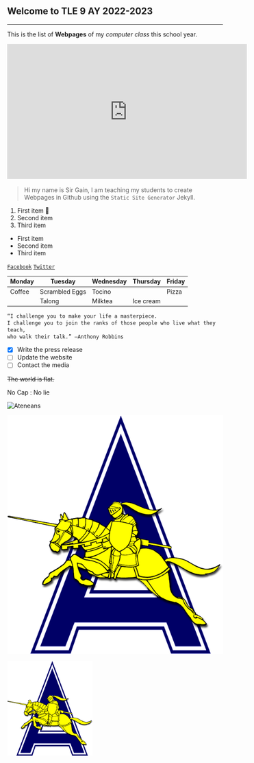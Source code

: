 ## Welcome to TLE 9 AY 2022-2023
---
This is the list of **Webpages** of my *computer class* this school year.

<iframe width="560" height="315" src="https://www.youtube.com/embed/Qt0ZrQWtQGg" title="YouTube video player" frameborder="0" allow="accelerometer; autoplay; clipboard-write; encrypted-media; gyroscope; picture-in-picture" allowfullscreen></iframe>


> Hi my name is Sir Gain, I am teaching my students to create Webpages in Github using the `Static Site Generator` Jekyll.

1. First item 🎈
2. Second item
3. Third item

- First item
- Second item
- Third item

[`Facebook`](https://www.facebook.com/sirgain)
[`Twitter`](https://www.twitter.com/sirgain)

| Monday | Tuesday | Wednesday | Thursday | Friday |
|--------|---------|-----------|----------|--------|
| Coffee | Scrambled Eggs | Tocino | | Pizza |
| | Talong | Milktea | Ice cream | |

```
“I challenge you to make your life a masterpiece. 
I challenge you to join the ranks of those people who live what they teach, 
who walk their talk.” —Anthony Robbins
```

- [x] Write the press release
- [ ] Update the website
- [ ] Contact the media

~~The world is flat.~~

No Cap
: No lie

![Ateneans](https://jhsportal.adnu.edu.ph/pluginfile.php/1/theme_remui/section_html/942325426/welcomebg.png)

![Golden Knight](golden-knights-logo-png.png)

<img src="golden-knights-logo-png.png" width="200">


